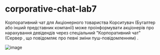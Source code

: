 # corporative-chat-lab7
 Корпоративний чат для Акціонерного товариства
 Корситувач (Бугалтер або інший представник компанії) може проінформувати акціонерів про нарахування девідендів через спеціальний "Корпоративний чат" (Сервер , що повідомляє про певні зміни пуш-повідомленням) .
 
 ![image](https://user-images.githubusercontent.com/37816963/118869640-5011c080-b8ee-11eb-81ae-f8b8d1dbfdaf.png)
